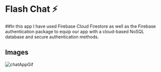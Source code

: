 # Flash Chat ⚡️

##In this app I have used Firebase Cloud Firestore as well as the Firebase authentication package to equip our app with a cloud-based NoSQL database and secure authentication methods. 


## Images
![chatAppGif](https://user-images.githubusercontent.com/57283918/129678902-f4f89167-31db-400c-98f8-9500519b6079.gif)
